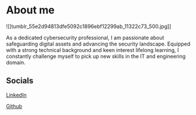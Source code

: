 # About me

![[tumblr_55e2d94813dfe5092c1896ebf12299ab_11322c73_500.jpg]]

As a dedicated cybersecurity professional, I am passionate about safeguarding digital assets and advancing the security landscape. Equipped with a strong technical background and keen interest lifelong learning, I constantly challenge myself to pick up new skills in the IT and engineering domain.

## Socials

[LinkedIn](www.linkedin.com/tanjunhong)

[Github](www.github.com/davetjh) 